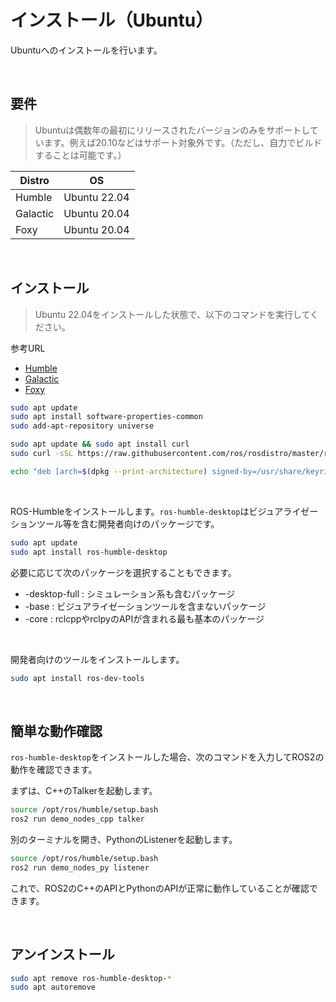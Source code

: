 # インストール（Ubuntu）

Ubuntuへのインストールを行います。

<br>

## 要件

> Ubuntuは偶数年の最初にリリースされたバージョンのみをサポートしています。例えば20.10などはサポート対象外です。（ただし、自力でビルドすることは可能です。）

| Distro | OS |
| --- | --- |
| Humble | Ubuntu 22.04 |
| Galactic | Ubuntu 20.04 |
| Foxy | Ubuntu 20.04 |

<br>

## インストール

> Ubuntu 22.04をインストールした状態で、以下のコマンドを実行してください。

参考URL

- [Humble](https://docs.ros.org/en/humble/Installation/Ubuntu-Install-Debians.html)
- [Galactic](https://docs.ros.org/en/galactic/Installation/Ubuntu-Install-Debians.html)
- [Foxy](https://docs.ros.org/en/foxy/Installation/Ubuntu-Install-Debians.html)

```bash
sudo apt update
sudo apt install software-properties-common
sudo add-apt-repository universe
```

```bash
sudo apt update && sudo apt install curl
sudo curl -sSL https://raw.githubusercontent.com/ros/rosdistro/master/ros.key -o /usr/share/keyrings/ros-archive-keyring.gpg
```

```bash
echo "deb [arch=$(dpkg --print-architecture) signed-by=/usr/share/keyrings/ros-archive-keyring.gpg] http://packages.ros.org/ros2/ubuntu $(. /etc/os-release && echo $UBUNTU_CODENAME) main" | sudo tee /etc/apt/sources.list.d/ros2.list > /dev/null
```

<br>

ROS-Humbleをインストールします。`ros-humble-desktop`はビジュアライゼーションツール等を含む開発者向けのパッケージです。

```bash
sudo apt update
sudo apt install ros-humble-desktop
```

必要に応じて次のパッケージを選択することもできます。

- -desktop-full : シミュレーション系も含むパッケージ
- -base : ビジュアライゼーションツールを含まないパッケージ
- -core : rclcppやrclpyのAPIが含まれる最も基本のパッケージ

<br>

開発者向けのツールをインストールします。

```bash
sudo apt install ros-dev-tools
```

<br>

## 簡単な動作確認

`ros-humble-desktop`をインストールした場合、次のコマンドを入力してROS2の動作を確認できます。

まずは、C++のTalkerを起動します。

```bash
source /opt/ros/humble/setup.bash
ros2 run demo_nodes_cpp talker
```

別のターミナルを開き、PythonのListenerを起動します。

```bash
source /opt/ros/humble/setup.bash
ros2 run demo_nodes_py listener
```

これで、ROS2のC++のAPIとPythonのAPIが正常に動作していることが確認できます。

<br>

## アンインストール

```bash
sudo apt remove ros-humble-desktop-*
sudo apt autoremove
```

<br>
